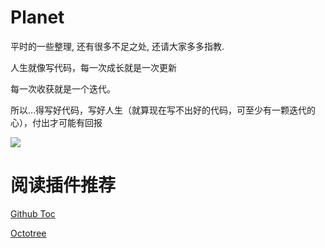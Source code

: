 # Planet

平时的一些整理, 还有很多不足之处, 还请大家多多指教.

人生就像写代码，每一次成长就是一次更新

每一次收获就是一个迭代。

所以...得写好代码，写好人生（就算现在写不出好的代码，可至少有一颗迭代的心），付出才可能有回报


![](https://ae01.alicdn.com/kf/H420867f7271f42f7b7d3892afb6b9d411.png)











# 阅读插件推荐

[Github Toc](https://chrome.google.com/webstore/detail/github-toc/nalkpgbfaadkpckoadhlkihofnbhfhek/related)

[Octotree](https://chrome.google.com/webstore/detail/octotree/bkhaagjahfmjljalopjnoealnfndnagc?hl=en-US)
